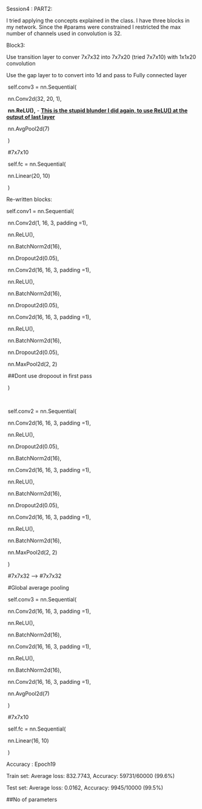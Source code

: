 Session4 : PART2:

I tried applying the concepts explained in the class. I have three blocks in my network. Since the #params were constrained I restricted the max number of channels used in convolution is 32.

Block3:

Use transition layer to conver 7x7x32 into 7x7x20 (tried 7x7x10) with 1x1x20 convolution

Use the gap layer to to convert into 1d and pass to Fully connected layer

​    self.conv3 = nn.Sequential(

​      nn.Conv2d(32, 20, 1),

​      **nn.ReLU(),** - **<u>This is the stupid blunder I did again, to use ReLU() at the output of last layer</u>**

​      nn.AvgPool2d(7)

​    )

​    \#7x7x10

​    self.fc = nn.Sequential(

​      nn.Linear(20, 10)

​    )



Re-written blocks:

 self.conv1 = nn.Sequential(

​      nn.Conv2d(1, 16, 3, padding =1),

​      nn.ReLU(),

​      nn.BatchNorm2d(16),

​      nn.Dropout2d(0.05),

​      nn.Conv2d(16, 16, 3, padding =1),

​      nn.ReLU(),

​      nn.BatchNorm2d(16),

​      nn.Dropout2d(0.05),

​      nn.Conv2d(16, 16, 3, padding =1),

​      nn.ReLU(),

​      nn.BatchNorm2d(16),

​      nn.Dropout2d(0.05),

​      nn.MaxPool2d(2, 2)

​      \##Dont use dropoout in first pass

​    )

​    

​    self.conv2 = nn.Sequential(

​      nn.Conv2d(16, 16, 3, padding =1),

​      nn.ReLU(),

​      nn.Dropout2d(0.05),

​      nn.BatchNorm2d(16),

​      nn.Conv2d(16, 16, 3, padding =1),

​      nn.ReLU(),

​      nn.BatchNorm2d(16),

​      nn.Dropout2d(0.05),

​      nn.Conv2d(16, 16, 3, padding =1),

​      nn.ReLU(),

​      nn.BatchNorm2d(16),

​      nn.MaxPool2d(2, 2)

​    )

​    \#7x7x32 --> #7x7x32

​    \#Global average pooling

​    self.conv3 = nn.Sequential(

​      nn.Conv2d(16, 16, 3, padding =1),

​      nn.ReLU(),

​      nn.BatchNorm2d(16),

​      nn.Conv2d(16, 16, 3, padding =1),

​      nn.ReLU(),

​      nn.BatchNorm2d(16),

​      nn.Conv2d(16, 16, 3, padding =1),

​      nn.AvgPool2d(7)

​    )

​    \#7x7x10

​    self.fc = nn.Sequential(

​      nn.Linear(16, 10)

​    )

Accuracy : Epoch19

Train set: Average loss: 832.7743, Accuracy: 59731/60000 (99.6%)  

Test set: Average loss: 0.0162, Accuracy: 9945/10000 (99.5%)

##No of parameters



